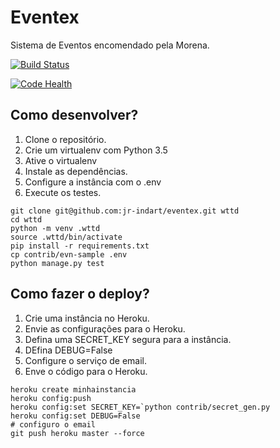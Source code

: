 # Eventex

Sistema de Eventos encomendado pela Morena.

[![Build Status](https://travis-ci.org/jr-indart/eventex.svg?branch=master)](https://travis-ci.org/jr-indart/eventex)

[![Code Health](https://landscape.io/github/jr-indart/eventex/master/landscape.svg?style=flat)](https://landscape.io/github/jr-indart/eventex/master)

## Como desenvolver?
1. Clone o repositório.
2. Crie um virtualenv com Python 3.5
3. Ative o virtualenv
4. Instale as dependências.
5. Configure a instância com o .env
6. Execute os testes.

```console
git clone git@github.com:jr-indart/eventex.git wttd
cd wttd
python -m venv .wttd
source .wttd/bin/activate
pip install -r requirements.txt
cp contrib/evn-sample .env
python manage.py test
```

## Como fazer o deploy?

1. Crie uma instância no Heroku.
2. Envie as configurações para o Heroku.
3. Defina uma SECRET_KEY segura para a instância.
4. DEfina DEBUG=False
5. Configure o serviço de email.
6. Enve o código para o Heroku.

```console
heroku create minhainstancia
heroku config:push
heroku config:set SECRET_KEY=`python contrib/secret_gen.py
heroku config:set DEBUG=False
# configuro o email
git push heroku master --force
```